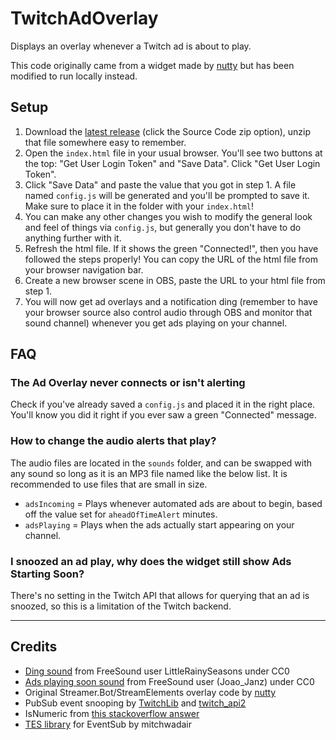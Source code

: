# TwitchAdOverlay

Displays an overlay whenever a Twitch ad is about to play.

This code originally came from a widget made by [nutty](https://www.youtube.com/watch?v=e5B7ZNGtkac) but has been modified to run locally instead.

## Setup

1. Download the [latest release](https://github.com/SocksTheWolf/TwitchAdOverlay/releases/latest) (click the Source Code zip option), unzip that file somewhere easy to remember.
1. Open the `index.html` file in your usual browser. You'll see two buttons at the top: "Get User Login Token" and "Save Data". Click "Get User Login Token".
2. Click "Save Data" and paste the value that you got in step 1. A file named `config.js` will be generated and you'll be prompted to save it. Make sure to place it in the folder with your `index.html`!
3. You can make any other changes you wish to modify the general look and feel of things via `config.js`, but generally you don't have to do anything further with it.
4. Refresh the html file. If it shows the green "Connected!", then you have followed the steps properly! You can copy the URL of the html file from your browser navigation bar.
5. Create a new browser scene in OBS, paste the URL to your html file from step 1.
6. You will now get ad overlays and a notification ding (remember to have your browser source also control audio through OBS and monitor that sound channel) whenever you get ads playing on your channel.

## FAQ

### The Ad Overlay never connects or isn't alerting

Check if you've already saved a `config.js` and placed it in the right place. You'll know you did it right if you ever saw a green "Connected" message.

### How to change the audio alerts that play?

The audio files are located in the `sounds` folder, and can be swapped with any sound so long as it is an MP3 file named like the below list. It is recommended to use files that are small in size.

- `adsIncoming` = Plays whenever automated ads are about to begin, based off the value set for `aheadOfTimeAlert` minutes.
- `adsPlaying` = Plays when the ads actually start appearing on your channel.

### I snoozed an ad play, why does the widget still show Ads Starting Soon?

There's no setting in the Twitch API that allows for querying that an ad is snoozed, so this is a limitation of the Twitch backend.

---

## Credits

* [Ding sound](https://freesound.org/people/LittleRainySeasons/sounds/335908/) from FreeSound user LittleRainySeasons under CC0
* [Ads playing soon sound](https://freesound.org/people/Joao_Janz/sounds/478513/) from FreeSound user (Joao_Janz) under CC0
* Original Streamer.Bot/StreamElements overlay code by [nutty](https://www.youtube.com/@nuttylmao)
* PubSub event snooping by [TwitchLib](https://github.com/TwitchLib/TwitchLib.PubSub/blob/master/TwitchLib.PubSub/Models/Responses/Messages/VideoPlayback.cs#L12) and [twitch_api2](https://docs.rs/twitch_api2/0.6.1/src/twitch_api2/pubsub/video_playback.rs.html#14-17)
* IsNumeric from [this stackoverflow answer](https://stackoverflow.com/a/175787)
* [TES library](https://github.com/mitchwadair/tesjs) for EventSub by mitchwadair
